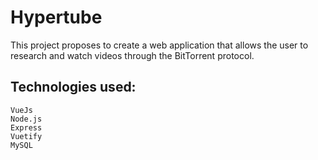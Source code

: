 Hypertube
===========

This project proposes to create a web application that allows the user to research and watch videos through the BitTorrent protocol.

Technologies used:
------------------
    VueJs
    Node.js
    Express
    Vuetify
    MySQL
